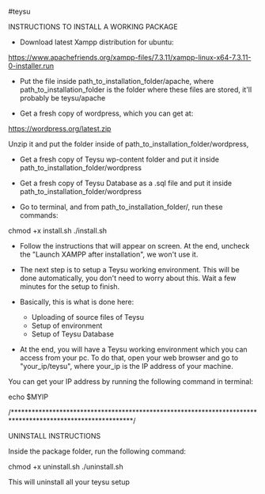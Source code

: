 #teysu

INSTRUCTIONS TO INSTALL A WORKING PACKAGE

- Download latest Xampp distribution for ubuntu:

https://www.apachefriends.org/xampp-files/7.3.11/xampp-linux-x64-7.3.11-0-installer.run

- Put the file inside path_to_installation_folder/apache, where path_to_installation_folder is the folder
where these files are stored, it'll probably be teysu/apache

- Get a fresh copy of wordpress, which you can get at:

https://wordpress.org/latest.zip

Unzip it and put the folder inside of path_to_installation_folder/wordpress, 

- Get a fresh copy of Teysu wp-content folder and put it inside path_to_installation_folder/wordpress

- Get a fresh copy of Teysu Database as a .sql file and put it inside path_to_installation_folder/wordpress

- Go to terminal, and from path_to_installation_folder/, run these commands:

chmod +x install.sh
./install.sh

- Follow the instructions that will appear on screen. At the end, uncheck the "Launch XAMPP after installation", we won't use it.

- The next step is to setup a Teysu working environment. This will be done automatically, you don't need to worry about this. Wait a few minutes for the setup to finish.

- Basically, this is what is done here:

    - Uploading of source files of Teysu
    - Setup of environment
    - Setup of Teysu Database

- At the end, you will have a Teysu working environment which you can access from your pc. To do that, open
your web browser and go to "your_ip/teysu", where your_ip is the IP address of your machine.

You can get your IP address by running the following command in terminal:

echo $MYIP

/***********************************************************************************************************/

UNINSTALL INSTRUCTIONS

Inside the package folder, run the following command:

chmod +x uninstall.sh
./uninstall.sh

This will uninstall all your teysu setup